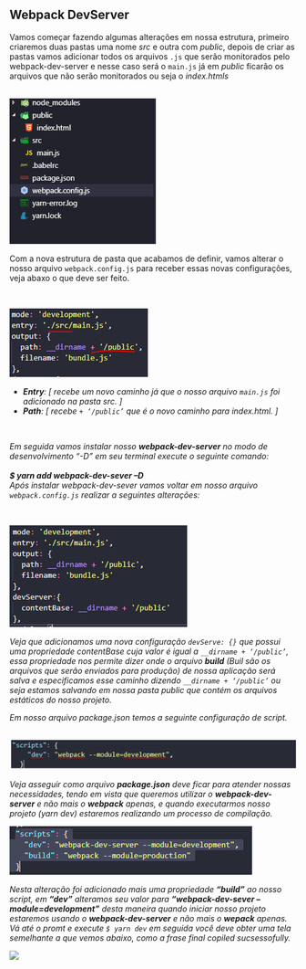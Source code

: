 ## Webpack DevServer 

<div>
  <p>Vamos começar fazendo algumas alterações em nossa estrutura, primeiro criaremos duas pastas uma nome <i><em>src</em></i> e outra com <i><em>public</em></i>, depois de criar as pastas vamos adicionar todos os arquivos <code>.js</code> que serão monitorados pelo webpack-dev-server e nesse caso será o <code>main.js</code> já em <i>public</i> ficarão os arquivos que não serão monitorados ou seja o <i>index.htmls</i> </p><br>

  <img src="../assets/webpack-dev-server-00.PNG" alt="Estrutura de pastas" >    
</div>

<div>
  <p>Com a nova estrutura de pasta que acabamos de definir, vamos alterar o nosso arquivo <code>webpack.config.js</code> para receber essas novas configurações, veja abaxo o que deve ser feito.</p> <br>

  <img src="../assets/webpack-dev-server-01.PNG" alt="Configurnado webpack-dev-server" ><br>
  
  <ul>
    <li><b><em>Entry<em></b>: [ <em><i>recebe um novo caminho já que o nosso arquivo <code>main.js</code> foi adicionado na pasta src.</i></em> ]</li>
    <li><b><em>Path</em></b>: [<em><i> recebe <code>+ ‘/public’</code> que é o novo caminho para index.html.</i></em> ]</li>
  </ul><br>
  
  <p>Em seguida vamos instalar nosso <b><em>webpack-dev-server</em></b> no modo de desenvolvimento <i>“-D”</i> em seu terminal execute o seguinte comando:<br><br>
  <b><em> $ yarn add webpack-dev-sever –D</em></b><br>
  Após instalar webpack-dev-sever vamos voltar em nosso arquivo <code>webpack.config.js</code> realizar a seguintes alterações:
  </p><br>

  <img src="../assets/webpack-dev-server-02.PNG" alt="Configurando webpack-dev-server contentBase" ><br>

  <p>Veja que adicionamos uma nova configuração <code>devServe: {}</code> que possui uma propriedade contentBase cuja valor é igual a <code>__dirname + ‘/public’</code>, essa propriedade nos permite dizer onde o arquivo <b>build</b> (Buil são os arquivos que serão enviados para produção) de nossa aplicação será salva e especificamos esse caminho dizendo <code>__dirname + ‘/public’</code> ou seja estamos salvando em nossa pasta <i>public</i> que contém os arquivos estáticos do nosso projeto.</p>
</div>

<div>
  <p>Em nosso arquivo package.json temos a seguinte configuração de script.</p><br>
  <img src="../assets/webpack-dev-server-03.PNG" ><br>

  <p>Veja asseguir como arquivo <b>package.json</b> deve ficar para atender nossas necessidades, tendo em vista que queremos utilizar o <b>webpack-dev-server</b> e não mais o <b>webpack</b> apenas, e quando executarmos nosso projeto (yarn dev) estaremos realizando um processo de compilação.</p>

  <img src="../assets/webpack-dev-server-04.PNG"><br>

  <p>Nesta alteração foi adicionado mais uma propriedade <b><i>“build”</i></b> ao nosso script, em <b><i>“dev”</i></b> alteramos seu valor para <b><i>“webpack-dev-sever –module=development”</i></b> desta maneira quando iniciar nosso projeto estaremos usando o <b>webpack-dev-server</b> e não mais o <b>wepack</b> apenas. Vá até o promt e execute <code>$ yarn dev</code> em seguida você deve obter uma tela semelhante a que vemos abaixo, como a frase final <em>copiled sucsessofully.</em> </p>

  <img src="webpack-dev-server-05.PNG" >
</div>